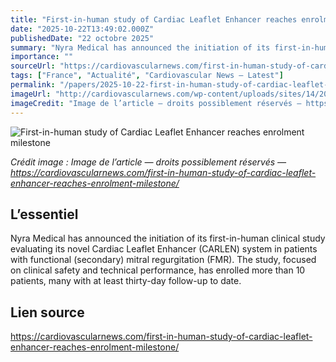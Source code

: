 ```yaml
---
title: "First-in-human study of Cardiac Leaflet Enhancer reaches enrolment milestone"
date: "2025-10-22T13:49:02.000Z"
publishedDate: "22 octobre 2025"
summary: "Nyra Medical has announced the initiation of its first-in-human clinical study evaluating its novel Cardiac Leaflet Enhancer (CARLEN) system in patients with functional (secondary) mitral regurgitation (FMR). The study, focused on clinical safety and technical performance, has enrolled more than 10 patients, many with at least thirty-day follow-up to date."
importance: ""
sourceUrl: "https://cardiovascularnews.com/first-in-human-study-of-cardiac-leaflet-enhancer-reaches-enrolment-milestone/"
tags: ["France", "Actualité", "Cardiovascular News — Latest"]
permalink: "/papers/2025-10-22-first-in-human-study-of-cardiac-leaflet-enhancer-reaches-enrolment-milestone"
imageUrl: "http://cardiovascularnews.com/wp-content/uploads/sites/14/2025/10/Nyra_Medical_Logo.jpg"
imageCredit: "Image de l’article — droits possiblement réservés — https://cardiovascularnews.com/first-in-human-study-of-cardiac-leaflet-enhancer-reaches-enrolment-milestone/"
---
```


![First-in-human study of Cardiac Leaflet Enhancer reaches enrolment milestone](http://cardiovascularnews.com/wp-content/uploads/sites/14/2025/10/Nyra_Medical_Logo.jpg)

*Crédit image : Image de l’article — droits possiblement réservés — https://cardiovascularnews.com/first-in-human-study-of-cardiac-leaflet-enhancer-reaches-enrolment-milestone/*

## L’essentiel

Nyra Medical has announced the initiation of its first-in-human clinical study evaluating its novel Cardiac Leaflet Enhancer (CARLEN) system in patients with functional (secondary) mitral regurgitation (FMR). The study, focused on clinical safety and technical performance, has enrolled more than 10 patients, many with at least thirty-day follow-up to date.

## Lien source

https://cardiovascularnews.com/first-in-human-study-of-cardiac-leaflet-enhancer-reaches-enrolment-milestone/
